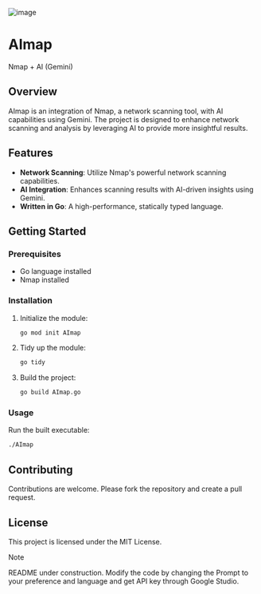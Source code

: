![image](https://github.com/user-attachments/assets/2d3c026b-ec3e-489c-b0ee-47e893bc7dcf)

# AImap

Nmap + AI (Gemini)

## Overview
AImap is an integration of Nmap, a network scanning tool, with AI capabilities using Gemini. The project is designed to enhance network scanning and analysis by leveraging AI to provide more insightful results.

## Features
- **Network Scanning**: Utilize Nmap's powerful network scanning capabilities.
- **AI Integration**: Enhances scanning results with AI-driven insights using Gemini.
- **Written in Go**: A high-performance, statically typed language.

## Getting Started

### Prerequisites
- Go language installed
- Nmap installed

### Installation
1. Initialize the module:
   ```sh
   go mod init AImap
   ```
2. Tidy up the module:
   ```sh
   go tidy
   ```
3. Build the project:
   ```sh
   go build AImap.go
   ```

### Usage
Run the built executable:
```sh
./AImap
```

## Contributing
Contributions are welcome. Please fork the repository and create a pull request.

## License
This project is licensed under the MIT License.

> [!NOTE]
> README under construction. Modify the code by changing the Prompt to your preference and language and get API key through Google Studio.
